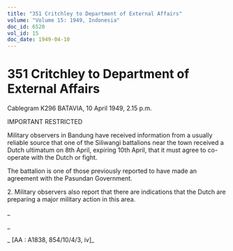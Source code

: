 ```yaml
---
title: "351 Critchley to Department of External Affairs"
volume: "Volume 15: 1949, Indonesia"
doc_id: 6520
vol_id: 15
doc_date: 1949-04-10
---
```


# 351 Critchley to Department of External Affairs

Cablegram K296 BATAVIA, 10 April 1949, 2.15 p.m.

IMPORTANT RESTRICTED

Military observers in Bandung have received information from a usually reliable source that one of the Siliwangi battalions near the town received a Dutch ultimatum on 8th April, expiring 10th April, that it must agree to co-operate with the Dutch or fight.

The battalion is one of those previously reported to have made an agreement with the Pasundan Government.

2\. Military observers also report that there are indications that the Dutch are preparing a major military action in this area.

_

_

_ [AA : A1838, 854/10/4/3, iv]_
